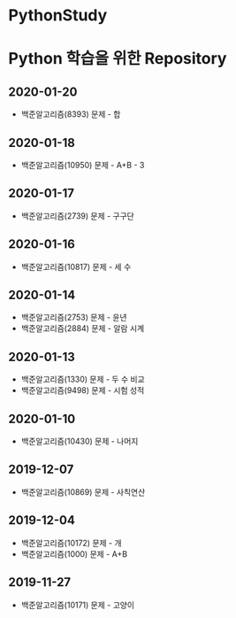 PythonStudy
===========
# Python 학습을 위한 Repository
## 2020-01-20
* 백준알고리즘(8393) 문제 - 합

## 2020-01-18
* 백준알고리즘(10950) 문제 - A+B - 3

## 2020-01-17
* 백준알고리즘(2739) 문제 - 구구단

## 2020-01-16
* 백준알고리즘(10817) 문제 - 세 수

## 2020-01-14
* 백준알고리즘(2753) 문제 - 윤년
* 백준알고리즘(2884) 문제 - 알람 시계

## 2020-01-13
* 백준알고리즘(1330) 문제 - 두 수 비교
* 백준알고리즘(9498) 문제 - 시험 성적

## 2020-01-10
* 백준알고리즘(10430) 문제 - 나머지

## 2019-12-07
* 백준알고리즘(10869) 문제 - 사칙연산

## 2019-12-04
* 백준알고리즘(10172) 문제 - 개
* 백준알고리즘(1000) 문제 - A+B

## 2019-11-27
* 백준알고리즘(10171) 문제 - 고양이